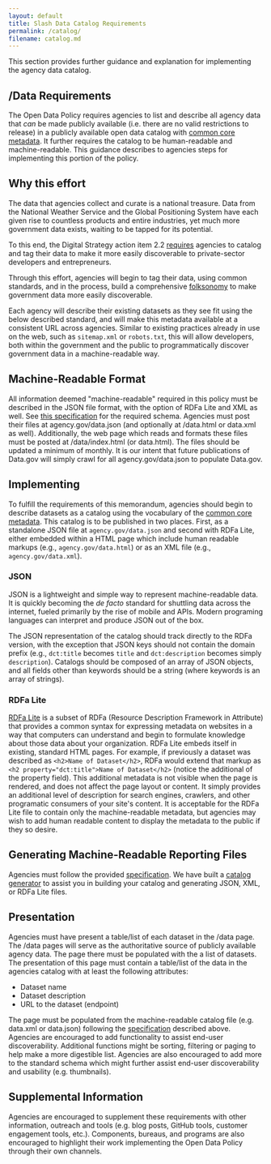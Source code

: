 ```yaml
---
layout: default
title: Slash Data Catalog Requirements
permalink: /catalog/
filename: catalog.md
---
```


This section provides further guidance and explanation for implementing the agency data catalog.    

/Data Requirements
------------------

The Open Data Policy requires agencies to list and describe all agency data that *can* be made publicly available (i.e. there are no valid restrictions to release) in a publicly available open data catalog with [common core metadata](schema/).  It further requires the catalog to be human-readable and machine-readable.  This guidance describes to agencies steps for implementing this portion of the policy. 

Why this effort
---------------

The data that agencies collect and curate is a national treasure. Data from the National Weather Service and the Global Positioning System have each given rise to countless products and entire industries, yet much more government data exists, waiting to be tapped for its potential. 

To this end, the Digital Strategy action item 2.2 [requires](http://www.whitehouse.gov/sites/default/files/omb/egov/digital-government/digital-government.html#existing-data) agencies to catalog and tag their data to make it more easily discoverable to private-sector developers and entrepreneurs.

Through this effort, agencies will begin to tag their data, using common standards, and in the process, build a comprehensive [folksonomy](http://en.wikipedia.org/wiki/Folksonomy) to make government data more easily discoverable. 

Each agency will describe their existing datasets as they see fit using the below described standard, and will make this metadata available at a consistent URL across agencies. Similar to existing practices already in use on the web, such as `sitemap.xml` or `robots.txt`, this will allow developers, both within the government and the public to programmatically discover government data in a machine-readable way.

Machine-Readable Format
-----------------------

All information deemed "machine-readable" required in this policy must be described in the JSON file format, with the option of RDFa Lite and XML as well.  See [this specification](schema/) for the required schema.  Agencies must post their files at agency.gov/data.json (and optionally at /data.html or data.xml as well).  Additionally, the web page which reads and formats these files must be posted at /data/index.html (or data.html).  The files should be updated a minimum of monthly.  It is our intent that future publications of Data.gov will simply crawl for all agency.gov/data.json to populate Data.gov.

Implementing
------------

To fulfill the requirements of this memorandum, agencies should begin to describe datasets as a catalog using the vocabulary of the [common core metadata](schema/). This catalog is to be published in two places. First, as a standalone JSON file at `agency.gov/data.json` and second with RDFa Lite, either embedded within a HTML page which include human readable markups (e.g., `agency.gov/data.html`) or as an XML file (e.g., `agency.gov/data.xml`). 

### JSON

JSON is a lightweight and simple way to represent machine-readable data. It is quickly becoming the *de facto* standard for shuttling data across the internet, fueled primarily by the rise of mobile and APIs. Modern programing languages can interpret and produce JSON out of the box. 

The JSON representation of the catalog should track directly to the RDFa version, with the exception that JSON keys should not contain the domain prefix (e.g., `dct:title` becomes `title` and `dct:description` becomes simply `description`). Catalogs should be composed of an array of JSON objects, and all fields other than keywords should be a string (where keywords is an array of strings).

### RDFa Lite

[RDFa Lite](http://www.w3.org/TR/rdfa-lite/) is a subset of RDFa (Resource Description Framework in Attribute) that provides a common syntax for expressing metadata on websites in a way that computers can understand and begin to formulate knowledge about those data about your organization. RDFa Lite embeds itself in existing, standard HTML pages. For example, if previously a dataset was described as `<h2>Name of Dataset</h2>`, RDFa would extend that markup as  `<h2 property="dct:title">Name of Dataset</h2>` (notice the additional of the property field). This additional metadata is not visible when the page is rendered, and does not affect the page layout or content. It simply provides an additional level of description for search engines, crawlers, and other programatic consumers of your site's content.  It is acceptable for the RDFa Lite file to contain only the machine-readable metadata, but agencies may wish to add human readable content to display the metadata to the public if they so desire.


Generating Machine-Readable Reporting Files
-------------------------------------------

Agencies must follow the provided [specification](schema/).  We have built a [catalog generator](http://project-open-data.github.com/catalog-generator/) to assist you in building your catalog and generating JSON, XML, or RDFa Lite files.  

Presentation
------------

Agencies must have present a table/list of each dataset in the /data page.  The /data pages will serve as the authoritative source of publicly available agency data. The page there must be populated with the a list of datasets.  The presentation of this page must contain a table/list of the data in the agencies catalog with at least the following attributes:

* Dataset name
* Dataset description
* URL to the dataset (endpoint)

The page must be populated from the machine-readable catalog file (e.g. data.xml or data.json) following the [specification](schema/) described above.  Agencies are encouraged to add functionality to assist end-user discoverability.  Additional functions might be sorting, filtering or paging to help make a more digestible list.  Agencies are also encouraged to add more to the standard schema which might further assist end-user discoverability and usability (e.g. thumbnails).

Supplemental Information
------------------------

Agencies are encouraged to supplement these requirements with other information, outreach and tools (e.g. blog posts, GitHub tools, customer engagement tools, etc.).  Components, bureaus, and programs are also encouraged to highlight their work implementing the Open Data Policy through their own channels.
